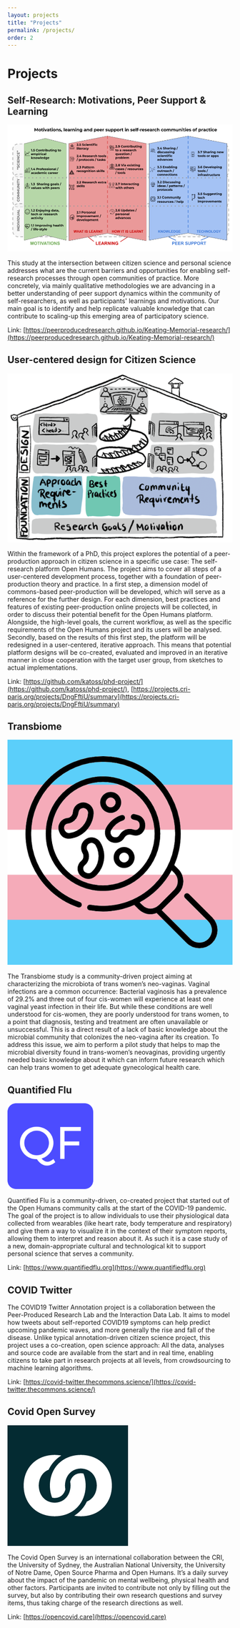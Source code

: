 ```yaml
---
layout: projects
title: "Projects"
permalink: /projects/
order: 2
---
```


# Projects

## Self-Research: Motivations, Peer Support & Learning
![A diagram giving an overview of the codebook used for the self-researcher study with the main sections 'motivations', 'peer support' and 'learning'](assets/images/codebookdiagram.png)

This study at the intersection between citizen science and personal science addresses what are the current barriers and opportunities for enabling self-research processes through open communities of practice. More concretely, via mainly qualitative methodologies we are advancing in a better understanding of peer support dynamics within the community of self-researchers, as well as participants' learnings and motivations. Our main goal is to identify and help replicate valuable knowledge that can contribute to scaling-up this emerging area of participatory science. 

Link: [https://peerproducedresearch.github.io/Keating-Memorial-research/](https://peerproducedresearch.github.io/Keating-Memorial-research/)

## User-centered design for Citizen Science
![An illustration of the milestones of the PhD project represented as a house. The foundations are in the basement, the development on the first and second floor and the finished platform in the attic](assets/images/phdhouse.png)

Within the framework of a PhD, this project explores the potential of a peer-production approach in citizen science in a specific use case: The self-research platform Open Humans. The project aims to cover all steps of a user-centered development process, together with a foundation of peer-production theory and practice. In a first step, a dimension model of commons-based peer-production will be developed, which will serve as a reference for the further design. For each dimension, best practices and features of existing peer-production online projects will be collected, in order to discuss their potential benefit for the Open Humans platform. Alongside, the high-level goals, the current workflow, as well as the specific requirements of the Open Humans project and its users will be analysed. Secondly, based on the results of this first step, the platform will be redesigned in a user-centered, iterative approach. This means that potential platform designs will be co-created, evaluated and improved in an iterative manner in close cooperation with the target user group, from sketches to actual implementations. 

Link: [https://github.com/katoss/phd-project/](https://github.com/katoss/phd-project/), [https://projects.cri-paris.org/projects/DngFftiU/summary](https://projects.cri-paris.org/projects/DngFftiU/summary) 

## Transbiome
![The icon of the Transbiome project: A magnifying glass in front of the transgender flag](assets/images/icontrans.png)

The Transbiome study is a community-driven project aiming at characterizing the microbiota of trans women’s neo-vaginas. Vaginal infections are a common occurrence: Bacterial vaginosis has a prevalence of 29.2% and three out of four cis-women will experience at least one vaginal yeast infection in their life. But while these conditions are well understood for cis-women, they are poorly understood for trans women, to a point that diagnosis, testing and treatment are often unavailable or unsuccessful. This is a direct result of a lack of basic knowledge about the microbial community that colonizes the neo-vagina after its creation. To address this issue, we aim to perform a pilot study that helps to map the microbial diversity found in trans-women’s neovaginas, providing urgently needed basic knowledge about it which can inform future research which can help trans women to get adequate gynecological health care.

## Quantified Flu
![The icon of the quantified flu project: The letters Q and F in front of a blue background](assets/images/quantifiedfluicon.png)

Quantified Flu is a community-driven, co-created project that started out of the Open Humans community calls at the start of the COVID-19 pandemic. The goal of the project is to allow individuals to use their physiological data collected from wearables (like heart rate, body temperature and respiratory) and give them a way to visualize it in the context of their symptom reports, allowing them to interpret and reason about it. As such it is a case study of a new, domain-appropriate cultural and technological kit to support personal science that serves a community. 

Link: [https://www.quantifiedflu.org](https://www.quantifiedflu.org)

## COVID Twitter 
The COVID19 Twitter Annotation project is a collaboration between the Peer-Produced Research Lab and the Interaction Data Lab. It aims to model how tweets about self-reported COVID19 symptoms can help predict upcoming pandemic waves, and more generally the rise and fall of the disease. Unlike typical annotation-driven citizen science project, this project uses a co-creation, open science approach: All the data, analyses and source code are available from the start and in real time, enabling citizens to take part in research projects at all levels, from crowdsourcing to machine learning algorithms. 

Link: [https://covid-twitter.thecommons.science/](https://covid-twitter.thecommons.science/)

## Covid Open Survey
![The icon of the covid open survey project: two intertwined white rings in front of a black background](assets/images/covidopensurvey.png)

The Covid Open Survey is an international collaboration between the CRI, the University of Sydney, the Australian National University, the University of Notre Dame, Open Source Pharma and Open Humans. It’s a daily survey about the impact of the pandemic on mental wellbeing, physical health and other factors. Participants are invited to contribute not only by filling out the survey, but also by contributing their own research questions and survey items, thus taking charge of the research directions as well. 

Link: [https://opencovid.care](https://opencovid.care)
